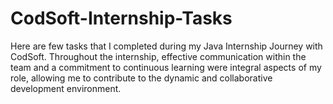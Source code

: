 # CodSoft-Internship-Tasks
Here are few tasks that I completed during my Java Internship Journey with CodSoft. Throughout the internship, effective communication within the team and a commitment to continuous learning were integral aspects of my role, allowing me to contribute to the dynamic and collaborative development environment.
